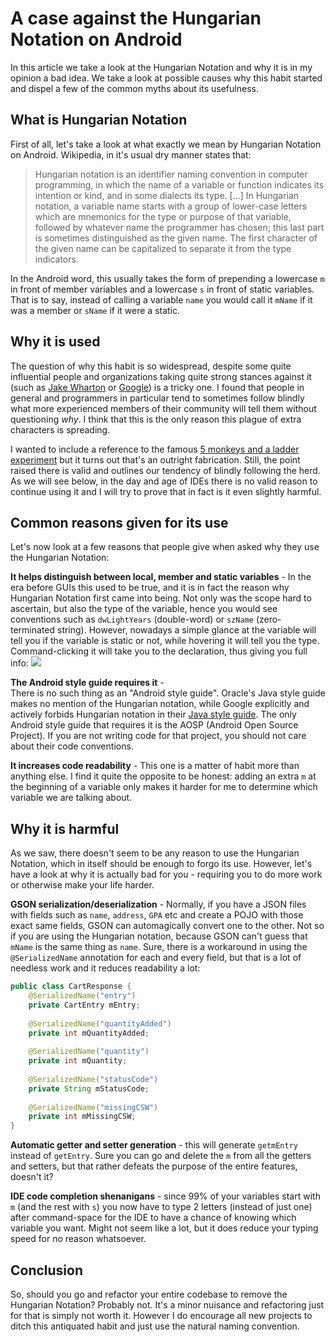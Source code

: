 # A case against the Hungarian Notation on Android


In this article we take a look at the Hungarian Notation and why it is in my opinion a bad idea. We take a look at possible causes why this habit started and dispel a few of the common myths about its usefulness. 
 
## What is Hungarian Notation 
First of all, let's take a look at what exactly we mean by Hungarian Notation on Android. Wikipedia, in it's usual dry manner states that: 
> Hungarian notation is an identifier naming convention in computer programming, in which the name of a variable or function indicates its intention or kind, and in some dialects its type. [...] 
> In Hungarian notation, a variable name starts with a group of lower-case letters which are mnemonics for the type or purpose of that variable, followed by whatever name the programmer has chosen; this last part is sometimes distinguished as the given name. The first character of the given name can be capitalized to separate it from the type indicators. 
 
In the Android word, this usually takes the form of prepending a lowercase `m` in front of member variables and a lowercase `s` in front of static variables. That is to say, instead of calling a variable `name` you would call it `mName` if it was a member or `sName` if it were a static. 
 
## Why it is used 
The question of why this habit is so widespread, despite some quite influential people and organizations taking quite strong stances against it (such as [Jake Wharton](http://jakewharton.com/just-say-no-to-Hungarian-notation/) or [Google](https://google.github.io/styleguide/javaguide.html#s5.1-identifier-names)) is a tricky one. I found that people in general and programmers in particular tend to sometimes follow blindly what more experienced members of their community will tell them without questioning *why*. I think that this is the only reason this plague of extra characters is spreading. 
 
I wanted to include a reference to the famous [5 monkeys and a ladder experiment](http://www.throwcase.com/2014/12/21/that-five-monkeys-and-a-banana-story-is-rubbish/) but it turns out that's an outright fabrication. Still, the point raised there is valid and outlines our tendency of blindly following the herd. As we will see below, in the day and age of IDEs there is no valid reason to continue using it and I will try to prove that in fact is it even slightly harmful. 
 
## Common reasons given for its use 
Let's now look at a few reasons that people give when asked why they use the Hungarian Notation: 
 
**It helps distinguish between local, member and static variables** - In the era before GUIs this used to be true, and it is in fact the reason why Hungarian Notation first came into being. Not only was the scope hard to ascertain, but also the type of the variable, hence you would see conventions such as ``dwLightYears`` (double-word) or ``szName`` (zero-terminated string). However, nowadays a simple glance at the variable will tell you if the variable is static or not, while hovering it will tell you the type. Command-clicking it will take you to the declaration, thus giving you full info: 
![](/content/images/2017/06/Screen-Shot-2017-06-06-at-23.24.55.png) 
 
**The Android style guide requires it** -  
There is no such thing as an "Android style guide". Oracle's Java style guide makes no mention of the Hungarian notation, while Google explicitly and actively forbids Hungarian notation in their [Java style guide](https://google.github.io/styleguide/javaguide.html#s5.1-identifier-names). The only Android style guide that requires it is the AOSP (Android Open Source Project). If you are not writing code for that project, you should not care about their code conventions. 
 
**It increases code readability** - This one is a matter of habit more than anything else. I find it quite the opposite to be honest: adding an extra `m` at the beginning of a variable only makes it harder for me to determine which variable we are talking about. 
 
## Why it is harmful 
As we saw, there doesn't seem to be any reason to use the Hungarian Notation, which in itself should be enough to forgo its use. However, let's have a look at why it is actually bad for you - requiring you to do more work or otherwise make your life harder. 
 
**GSON serialization/deserialization** - Normally, if you have a JSON files with fields such as `name`, `address`, `GPA` etc and create a POJO with those exact same fields, GSON can automagically convert one to the other. Not so if you are using the Hungarian notation, because GSON can't guess that `mName` is the same thing as `name`. Sure, there is a workaround in using the `@SerializedName` annotation for each and every field, but that is a lot of needless work and it reduces readability a lot: 

```java 
public class CartResponse { 
    @SerializedName("entry") 
    private CartEntry mEntry; 
 
    @SerializedName("quantityAdded") 
    private int mQuantityAdded; 
 
    @SerializedName("quantity") 
    private int mQuantity; 
 
    @SerializedName("statusCode") 
    private String mStatusCode; 
 
    @SerializedName("missingCSW") 
    private int mMissingCSW; 
} 
``` 
**Automatic getter and setter generation** - this will generate `getmEntry` instead of `getEntry`. Sure you can go and delete the `m` from all the getters and setters, but that rather defeats the purpose of the entire features, doesn't it? 
 
**IDE code completion shenanigans** - since 99% of your variables start with `m` (and the rest with `s`) you now have to type 2 letters (instead of just one) after command-space for the IDE to have a chance of knowing which variable you want. Might not seem like a lot, but it does reduce your typing speed for no reason whatsoever. 
 
## Conclusion 
So, should you go and refactor your entire codebase to remove the Hungarian Notation? Probably not. It's a minor nuisance and refactoring just for that is simply not worth it. However I do encourage all new projects to ditch this antiquated habit and just use the natural naming convention. 
 